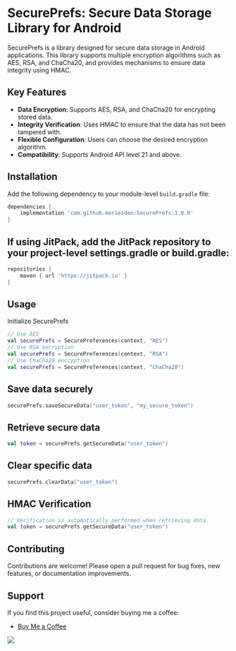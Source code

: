 # SecurePrefs: Secure Data Storage Library for Android

SecurePrefs is a library designed for secure data storage in Android applications. This library supports multiple encryption algorithms such as AES, RSA, and ChaCha20, and provides mechanisms to ensure data integrity using HMAC.

## Key Features
- **Data Encryption**: Supports AES, RSA, and ChaCha20 for encrypting stored data.
- **Integrity Verification**: Uses HMAC to ensure that the data has not been tampered with.
- **Flexible Configuration**: Users can choose the desired encryption algorithm.
- **Compatibility**: Supports Android API level 21 and above.

## Installation
Add the following dependency to your module-level `build.gradle` file:

```groovy
dependencies {
    implementation 'com.github.moriesdeo:SecurePrefs:1.0.8'
}

```
## If using JitPack, add the JitPack repository to your project-level settings.gradle or build.gradle:
```groovy
repositories {
    maven { url 'https://jitpack.io' }
}

```
## Usage
Initialize SecurePrefs
```kotlin
// Use AES
val securePrefs = SecurePreferences(context, "AES")
// Use RSA encryption
val securePrefs = SecurePreferences(context, "RSA")
// Use ChaCha20 encryption
val securePrefs = SecurePreferences(context, "ChaCha20")

```
## Save data securely
```kotlin
securePrefs.saveSecureData("user_token", "my_secure_token")

```
## Retrieve secure data
```kotlin
val token = securePrefs.getSecureData("user_token")

```
## Clear specific data
```kotlin
securePrefs.clearData("user_token")

```
## HMAC Verification
```kotlin
// Verification is automatically performed when retrieving data
val token = securePrefs.getSecureData("user_token")

```
## Contributing
Contributions are welcome! Please open a pull request for bug fixes, new features, or documentation improvements.

## Support
If you find this project useful, consider buying me a coffee:
- [Buy Me a Coffee](https://buymeacoffee.com/nasio)


[![](https://jitpack.io/v/moriesdeo/Secure-Projects.svg)](https://jitpack.io/#moriesdeo/Secure-Projects)
